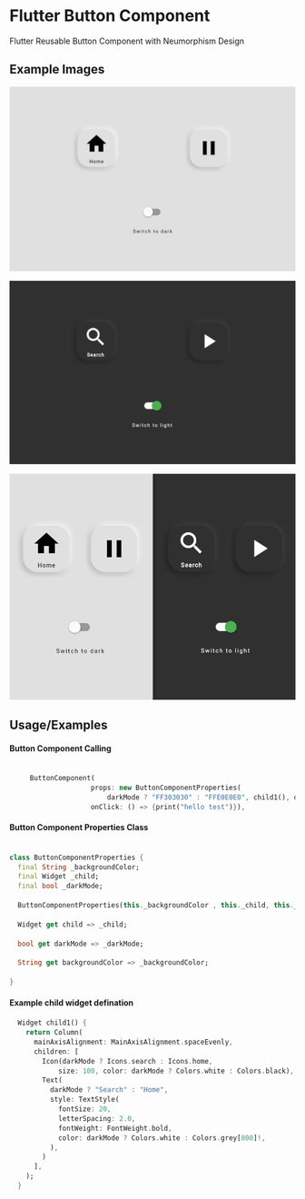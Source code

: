 
# Flutter Button Component

Flutter Reusable Button Component with Neumorphism Design


## Example Images

![example](./img0.png)

![example](./img1.png)

![example](./img2.png)



## Usage/Examples


#### Button Component Calling

```dart

     ButtonComponent(
                    props: new ButtonComponentProperties(
                        darkMode ? "FF303030" : "FFE0E0E0", child1(), darkMode),
                    onClick: () => {print("hello test")}),

```

#### Button Component Properties Class

```dart

class ButtonComponentProperties {
  final String _backgroundColor;
  final Widget _child;
  final bool _darkMode;

  ButtonComponentProperties(this._backgroundColor , this._child, this._darkMode);

  Widget get child => _child;

  bool get darkMode => _darkMode;

  String get backgroundColor => _backgroundColor;

}

```

#### Example child widget defination

```dart
  Widget child1() {
    return Column(
      mainAxisAlignment: MainAxisAlignment.spaceEvenly,
      children: [
        Icon(darkMode ? Icons.search : Icons.home,
            size: 100, color: darkMode ? Colors.white : Colors.black),
        Text(
          darkMode ? "Search" : "Home",
          style: TextStyle(
            fontSize: 20,
            letterSpacing: 2.0,
            fontWeight: FontWeight.bold,
            color: darkMode ? Colors.white : Colors.grey[800]!,
          ),
        )
      ],
    );
  }
```